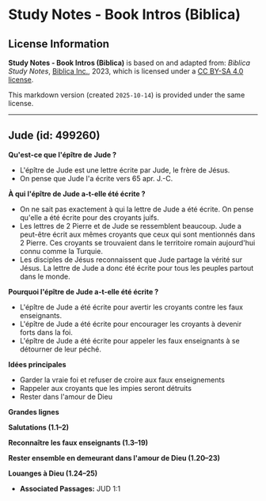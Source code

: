 # Study Notes - Book Intros (Biblica)

## License Information

**Study Notes - Book Intros (Biblica)** is based on and adapted from: _Biblica Study Notes_, [Biblica Inc.](https://www.biblica.com/), 2023, which is licensed under a [CC BY-SA 4.0 license](https://creativecommons.org/licenses/by-sa/4.0/legalcode.en).

This markdown version (created `2025-10-14`) is provided under the same license.



--------------------------------

## Jude (id: 499260)

**Qu'est\-ce que l'épître de** **Jude ?**

* L'épître de Jude est une lettre écrite par Jude, le frère de Jésus.
* On pense que Jude l'a écrite vers 65 apr. J.\-C.

**À qui l'épître de Jude a\-t\-elle été écrite ?**

* On ne sait pas exactement à qui la lettre de Jude a été écrite. On pense qu'elle a été écrite pour des croyants juifs.
* Les lettres de 2 Pierre et de Jude se ressemblent beaucoup. Jude a peut\-être écrit aux mêmes croyants que ceux qui sont mentionnés dans 2 Pierre. Ces croyants se trouvaient dans le territoire romain aujourd'hui connu comme la Turquie.
* Les disciples de Jésus reconnaissent que Jude partage la vérité sur Jésus. La lettre de Jude a donc été écrite pour tous les peuples partout dans le monde.

**Pourquoi l'épître de Jude a\-t\-elle été écrite ?**

* L'épître de Jude a été écrite pour avertir les croyants contre les faux enseignants.
* L'épître de Jude a été écrite pour encourager les croyants à devenir forts dans la foi.
* L'épître de Jude a été écrite pour appeler les faux enseignants à se détourner de leur péché.

**Idées principales**

* Garder la vraie foi et refuser de croire aux faux enseignements
* Rappeler aux croyants que les impies seront détruits
* Rester dans l'amour de Dieu

**Grandes lignes**

**Salutations (1\.1–2\)**

**Reconnaître les faux enseignants (1\.3–19\)**

**Rester ensemble en demeurant dans l'amour de Dieu (1\.20–23\)**

**Louanges à Dieu (1\.24–25\)**

* **Associated Passages:** JUD 1:1

